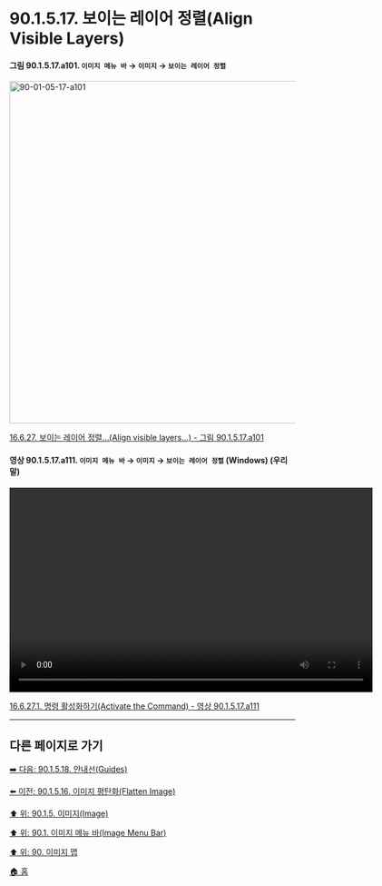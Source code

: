 # 90.1.5.17. 보이는 레이어 정렬(Align Visible Layers)

<a id="90-01-05-17-a101"></a>

#### 그림 90.1.5.17.a101. `이미지 메뉴 바` → `이미지` → `보이는 레이어 정렬`
<img width="977" height="603" alt="90-01-05-17-a101" src="https://github.com/user-attachments/assets/beb9be07-56b3-4056-8309-80b58271727e" />

[16.6.27. 보이는 레이어 정렬…(Align visible layers…) - 그림 90.1.5.17.a101](./16-06-27-00-align-visible-layers.md#90-01-05-17-a101)

<a id="90-01-05-17-a111"></a>

#### 영상 90.1.5.17.a111. `이미지 메뉴 바` → `이미지` → `보이는 레이어 정렬` (Windows) (우리말)
<video controls="controls" width="640" height="360" src="https://github.com/user-attachments/assets/173341e7-773f-4915-b289-de20c46605f9"></video>

[16.6.27.1. 명령 활성화하기(Activate the Command) - 영상 90.1.5.17.a111](./16-06-27-01-activate_the_command.md#90-01-05-17-a111)

***

## 다른 페이지로 가기

[➡️ 다음: 90.1.5.18. 안내선(Guides)](./90-01-05-18-guides.md)

[⬅️ 이전: 90.1.5.16. 이미지 평탄화(Flatten Image)](./90-01-05-16-flatten_image.md)

[⬆️ 위: 90.1.5. 이미지(Image)](./90-01-05-00-image.md)

[⬆️ 위: 90.1. 이미지 메뉴 바(Image Menu Bar)](./90-01-00-image-menu-bar.md)

[⬆️ 위: 90. 이미지 맵](./90-00-image-map.md)

[🏠 홈](./00-home.md)